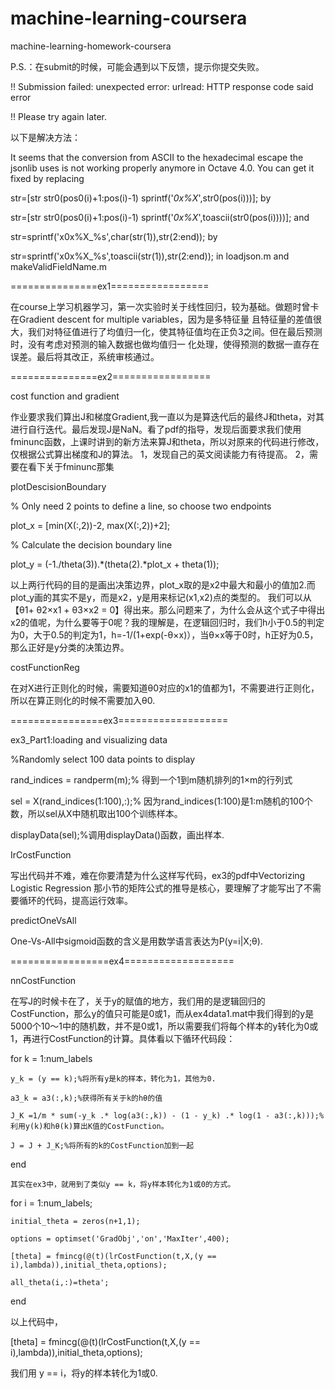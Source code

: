 # machine-learning-coursera
machine-learning-homework-coursera

P.S.：在submit的时候，可能会遇到以下反馈，提示你提交失败。

!! Submission failed: unexpected error: urlread: HTTP response code said error

!! Please try again later.

以下是解决方法：

It seems that the conversion from ASCII to the hexadecimal escape the jsonlib uses is not working properly anymore in Octave 4.0. You can get it fixed by replacing

str=[str str0(pos0(i)+1:pos(i)-1) sprintf('_0x%X_',str0(pos(i)))];
by

str=[str str0(pos0(i)+1:pos(i)-1) sprintf('_0x%X_',toascii(str0(pos(i))))];
and

str=sprintf('x0x%X_%s',char(str(1)),str(2:end));
by

str=sprintf('x0x%X_%s',toascii(str(1)),str(2:end));
in loadjson.m and makeValidFieldName.m

===============ex1=================

在course上学习机器学习，第一次实验时关于线性回归，较为基础。做题时曾卡在Gradient descent for multiple variables，因为是多特征量
且特征量的差值很大，我们对特征值进行了均值归一化，使其特征值均在正负3之间。但在最后预测时，没有考虑对预测的输入数据也做均值归一
化处理，使得预测的数据一直存在误差。最后将其改正，系统审核通过。

===============ex2=================

cost function and gradient

作业要求我们算出J和梯度Gradient,我一直以为是算迭代后的最终J和theta，对其进行自行迭代。最后发现J是NaN。看了pdf的指导，发现后面要求我们使用fminunc函数，上课时讲到的新方法来算J和theta，所以对原来的代码进行修改，仅根据公式算出梯度和J的算法。
1，发现自己的英文阅读能力有待提高。
2，需要在看下关于fminunc那集

plotDescisionBoundary

% Only need 2 points to define a line, so choose two endpoints

plot_x = [min(X(:,2))-2,  max(X(:,2))+2];

% Calculate the decision boundary line

plot_y = (-1./theta(3)).*(theta(2).*plot_x + theta(1));

以上两行代码的目的是画出决策边界，plot_x取的是x2中最大和最小的值加2.而plot_y画的其实不是y，而是x2，y是用来标记(x1,x2)点的类型的。
我们可以从 【θ1+ θ2×x1 + θ3×x2 = 0】得出来。那么问题来了，为什么会从这个式子中得出x2的值呢，为什么要等于0呢？我的理解是，在逻辑回归时，我们h小于0.5的判定为0，大于0.5的判定为1，h=-1/(1+exp(-θ×x)），当θ×x等于0时，h正好为0.5，那么正好是y分类的决策边界。

costFunctionReg

在对X进行正则化的时候，需要知道θ0对应的x1的值都为1，不需要进行正则化，所以在算正则化的时候不需要加入θ0.


================ex3===================

ex3_Part1:loading and visualizing data


%Randomly select 100 data points to display

rand_indices = randperm(m);% 得到一个1到m随机排列的1×m的行列式

sel = X(rand_indices(1:100),:);% 因为rand_indices(1:100)是1:m随机的100个数，所以sel从X中随机取出100个训练样本。

displayData(sel);%调用displayData()函数，画出样本.


IrCostFunction

写出代码并不难，难在你要清楚为什么这样写代码，ex3的pdf中Vectorizing Logistic Regression 那小节的矩阵公式的推导是核心，要理解了才能写出了不需要循环的代码，提高运行效率。

predictOneVsAll

One-Vs-All中sigmoid函数的含义是用数学语言表达为P(y=i|X;θ).

=================ex4===================

nnCostFunction

在写J的时候卡在了，关于y的赋值的地方，我们用的是逻辑回归的CostFunction，那么y的值只可能是0或1，而从ex4data1.mat中我们得到的y是5000个10～1中的随机数，并不是0或1，所以需要我们将每个样本的y转化为0或1，再进行CostFunction的计算。具体看以下循环代码段：

for k = 1:num_labels

	y_k = (y == k);%将所有y是k的样本，转化为1，其他为0.

	a3_k = a3(:,k);%获得所有关于k的hθ的值

	J_K =1/m * sum(-y_k .* log(a3(:,k)) - (1 - y_k) .* log(1 - a3(:,k)));%利用y(k)和hθ(k)算出K值的CostFunction。

	J = J + J_K;%将所有的k的CostFunction加到一起

end

	其实在ex3中，就用到了类似y == k，将y样本转化为1或0的方式。

for i = 1:num_labels;

	initial_theta = zeros(n+1,1);

	options = optimset('GradObj','on','MaxIter',400);

	[theta] = fmincg(@(t)(lrCostFunction(t,X,(y == i),lambda)),initial_theta,options);
	
	all_theta(i,:)=theta';
end

以上代码中，

[theta] = fmincg(@(t)(lrCostFunction(t,X,(y == i),lambda)),initial_theta,options);

我们用 y == i，将y的样本转化为1或0.


